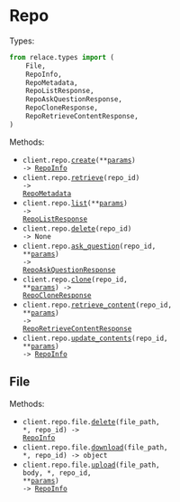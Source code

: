 # Repo

Types:

```python
from relace.types import (
    File,
    RepoInfo,
    RepoMetadata,
    RepoListResponse,
    RepoAskQuestionResponse,
    RepoCloneResponse,
    RepoRetrieveContentResponse,
)
```

Methods:

- <code title="post /repo">client.repo.<a href="./src/relace/resources/repo/repo.py">create</a>(\*\*<a href="src/relace/types/repo_create_params.py">params</a>) -> <a href="./src/relace/types/repo_info.py">RepoInfo</a></code>
- <code title="get /repo/{repo_id}">client.repo.<a href="./src/relace/resources/repo/repo.py">retrieve</a>(repo_id) -> <a href="./src/relace/types/repo_metadata.py">RepoMetadata</a></code>
- <code title="get /repo">client.repo.<a href="./src/relace/resources/repo/repo.py">list</a>(\*\*<a href="src/relace/types/repo_list_params.py">params</a>) -> <a href="./src/relace/types/repo_list_response.py">RepoListResponse</a></code>
- <code title="delete /repo/{repo_id}">client.repo.<a href="./src/relace/resources/repo/repo.py">delete</a>(repo_id) -> None</code>
- <code title="post /repo/{repo_id}/ask">client.repo.<a href="./src/relace/resources/repo/repo.py">ask_question</a>(repo_id, \*\*<a href="src/relace/types/repo_ask_question_params.py">params</a>) -> <a href="./src/relace/types/repo_ask_question_response.py">RepoAskQuestionResponse</a></code>
- <code title="get /repo/{repo_id}/clone">client.repo.<a href="./src/relace/resources/repo/repo.py">clone</a>(repo_id, \*\*<a href="src/relace/types/repo_clone_params.py">params</a>) -> <a href="./src/relace/types/repo_clone_response.py">RepoCloneResponse</a></code>
- <code title="post /repo/{repo_id}/retrieve">client.repo.<a href="./src/relace/resources/repo/repo.py">retrieve_content</a>(repo_id, \*\*<a href="src/relace/types/repo_retrieve_content_params.py">params</a>) -> <a href="./src/relace/types/repo_retrieve_content_response.py">RepoRetrieveContentResponse</a></code>
- <code title="post /repo/{repo_id}/update">client.repo.<a href="./src/relace/resources/repo/repo.py">update_contents</a>(repo_id, \*\*<a href="src/relace/types/repo_update_contents_params.py">params</a>) -> <a href="./src/relace/types/repo_info.py">RepoInfo</a></code>

## File

Methods:

- <code title="delete /repo/{repo_id}/file/{file_path}">client.repo.file.<a href="./src/relace/resources/repo/file.py">delete</a>(file_path, \*, repo_id) -> <a href="./src/relace/types/repo_info.py">RepoInfo</a></code>
- <code title="get /repo/{repo_id}/file/{file_path}">client.repo.file.<a href="./src/relace/resources/repo/file.py">download</a>(file_path, \*, repo_id) -> object</code>
- <code title="put /repo/{repo_id}/file/{file_path}">client.repo.file.<a href="./src/relace/resources/repo/file.py">upload</a>(file_path, body, \*, repo_id, \*\*<a href="src/relace/types/repo/file_upload_params.py">params</a>) -> <a href="./src/relace/types/repo_info.py">RepoInfo</a></code>
